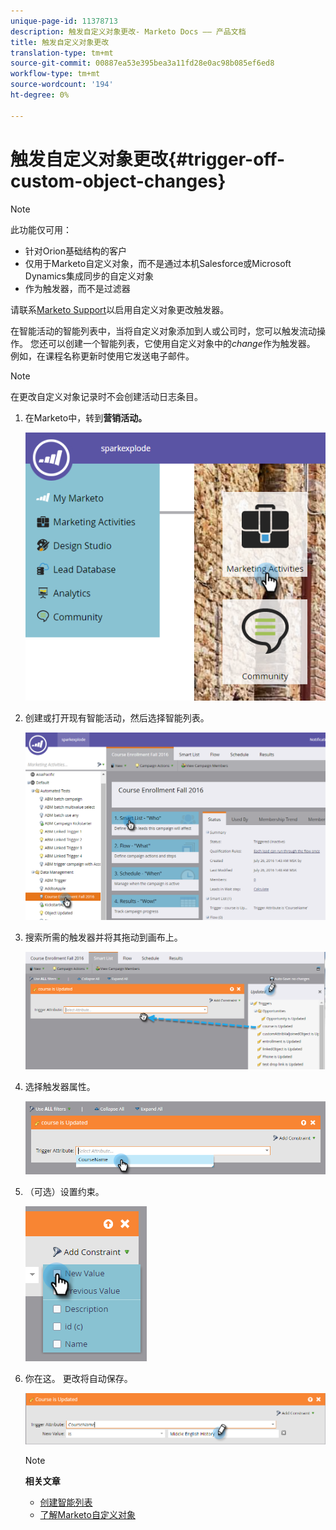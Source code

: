 ```yaml
---
unique-page-id: 11378713
description: 触发自定义对象更改- Marketo Docs —— 产品文档
title: 触发自定义对象更改
translation-type: tm+mt
source-git-commit: 00887ea53e395bea3a11fd28e0ac98b085ef6ed8
workflow-type: tm+mt
source-wordcount: '194'
ht-degree: 0%

---
```



# 触发自定义对象更改{#trigger-off-custom-object-changes}

>[!NOTE]
>
>此功能仅可用：
>
>* 针对Orion基础结构的客户
>* 仅用于Marketo自定义对象，而不是通过本机Salesforce或Microsoft Dynamics集成同步的自定义对象
>* 作为触发器，而不是过滤器

>
>
请联系[Marketo Support](http://support.marketo.com)以启用自定义对象更改触发器。

在智能活动的智能列表中，当将自定义对象添加到人或公司时，您可以触发流动操作。 您还可以创建一个智能列表，它使用自定义对象中的&#x200B;*change*&#x200B;作为触发器。 例如，在课程名称更新时使用它发送电子邮件。

>[!NOTE]
>
>在更改自定义对象记录时不会创建活动日志条目。

1. 在Marketo中，转到&#x200B;**营销活动。**

   ![](assets/image2016-7-25-15-3a49-3a52.png)

1. 创建或打开现有智能活动，然后选择智能列表。

   ![](assets/image2016-7-25-16-3a9-3a19.png)

1. 搜索所需的触发器并将其拖动到画布上。

   ![](assets/image2016-7-25-16-3a16-3a43.png)

1. 选择触发器属性。

   ![](assets/image2016-7-25-16-3a21-3a42.png)

1. （可选）设置约束。

   ![](assets/image2016-9-6-14-3a25-3a22.png)

1. 你在这。 更改将自动保存。

   ![](assets/image2016-9-6-14-3a25-3a54.png)

   >[!NOTE]
   >
   >**相关文章**
   >
   >    
   >    
   >    * [创建智能列表](../../../product-docs/core-marketo-concepts/smart-lists-and-static-lists/creating-a-smart-list/create-a-smart-list.md)
   >    * [了解Marketo自定义对象](understanding-marketo-custom-objects.md)


